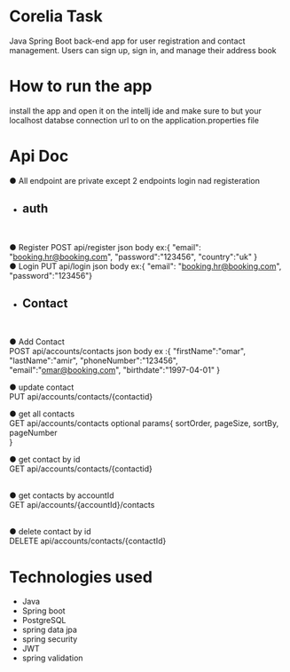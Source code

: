 # Corelia Task 
Java Spring Boot back-end app for user registration and contact management. Users can sign up, sign in, and manage their address book


# How to run the app
install the app and open it on the intellj ide and make sure to but your localhost databse connection url to on the application.properties file <br>

# Api Doc

● All endpoint are private except 2 endpoints login nad registeration

- <h2>auth</h2> <br>
● Register
POST api/register
json body ex:{
"email": "booking.hr@booking.com",
"password":"123456",
"country":"uk"
}
<br>
● Login
PUT api/login
json body ex:{
"email": "booking.hr@booking.com",
"password":"123456"}


- <h2>Contact</h2> <br>
● Add Contact <br>
 POST api/accounts/contacts 
json body ex :{
"firstName":"omar",
"lastName":"amir",
"phoneNumber":"123456",
"email":"omar@booking.com",
"birthdate":"1997-04-01"
}
<br>


● update contact <br>
 PUT api/accounts/contacts/{contactid}
<br>

● get all contacts <br>
 GET api/accounts/contacts
optional params{
sortOrder,
pageSize,
sortBy,
pageNumber    
}
<br>

● get contact by id <br>
 GET api/accounts/contacts/{contactid}

<br>
● get contacts by accountId <br>
 GET api/accounts/{accountId}/contacts
<br> 
<br>


● delete contact by id <br>
 DELETE api/accounts/contacts/{contactId}

# Technologies used
- Java <br>
- Spring boot <br>
- PostgreSQL <br>
- spring data jpa <br>
- spring security <br>
- JWT <br>
- spring validation <br>
